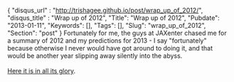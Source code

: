 {
 "disqus_url" : "http://trishagee.github.io/post/wrap_up_of_2012/",
 "disqus_title" : "Wrap up of 2012",
 "Title": "Wrap up of 2012",
 "Pubdate": "2013-01-11",
 "Keywords": [],
 "Tags": [],
 "Slug": "wrap_up_of_2012",
 "Section": "post"
}
Fortunately for me, the guys at JAXenter chased me for a summary of 2012 and my predictions for 2013 - I say "fortunately" because otherwise I never would have got around to doing it, and that would be another year slipping away silently into the abyss.<br /><br /><a href="http://jaxenter.com/guest-post-my-year-in-java-by-trisha-gee-45936.html">Here it is in all its glory</a>.
